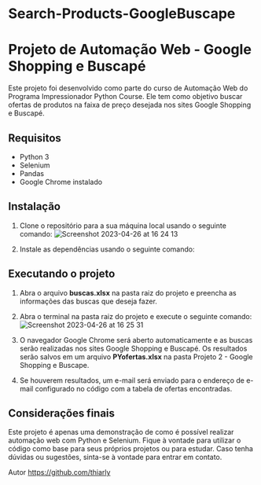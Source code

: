 # Search-Products-GoogleBuscape

# Projeto de Automação Web - Google Shopping e Buscapé

Este projeto foi desenvolvido como parte do curso de Automação Web do Programa Impressionador Python Course. Ele tem como objetivo buscar ofertas de produtos na faixa de preço desejada nos sites Google Shopping e Buscapé.

## Requisitos

* Python 3
* Selenium
* Pandas
* Google Chrome instalado

## Instalação

1. Clone o repositório para a sua máquina local usando o seguinte comando:
![Screenshot 2023-04-26 at 16 24 13](https://user-images.githubusercontent.com/13594903/234681490-bf489a65-e0c1-414d-8680-092ae32eb5a3.png)



2. Instale as dependências usando o seguinte comando:


## Executando o projeto

1. Abra o arquivo **buscas.xlsx** na pasta raiz do projeto e preencha as informações das buscas que deseja fazer.

2. Abra o terminal na pasta raiz do projeto e execute o seguinte comando:
![Screenshot 2023-04-26 at 16 25 31](https://user-images.githubusercontent.com/13594903/234681820-a7be97c7-cc09-485d-a22d-fc4d1a3f0b83.png)

3. O navegador Google Chrome será aberto automaticamente e as buscas serão realizadas nos sites Google Shopping e Buscapé. Os resultados serão salvos em um arquivo **PYofertas.xlsx** na pasta Projeto 2 - Google Shopping e Buscape.

4. Se houverem resultados, um e-mail será enviado para o endereço de e-mail configurado no código com a tabela de ofertas encontradas.

## Considerações finais

Este projeto é apenas uma demonstração de como é possível realizar automação web com Python e Selenium. Fique à vontade para utilizar o código como base para seus próprios projetos ou para estudar. Caso tenha dúvidas ou sugestões, sinta-se à vontade para entrar em contato.

Autor
https://github.com/thiarly
